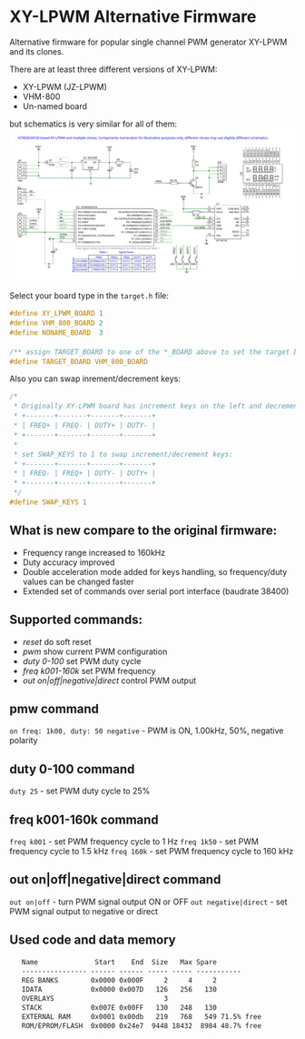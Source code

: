 # XY-LPWM Alternative Firmware

Alternative firmware for popular single channel PWM generator XY-LPWM and its clones.

There are at least three different versions of XY-LPWM:
* XY-LPWM (JZ-LPWM)
* VHM-800
* Un-named board

but schematics is very similar for all of them:
![schematics](./img/schematics.svg)

Select your board type in the ``target.h`` file:
```C
#define XY_LPWM_BOARD 1
#define VHM_800_BOARD 2
#define NONAME_BOARD  3

/** assign TARGET_BOARD to one of the *_BOARD above to set the target board type */
#define TARGET_BOARD VHM_800_BOARD
```
Also you can swap inrement/decrement keys:
```C
/*
 * Originally XY-LPWM board has increment keys on the left and decrement on the right:
 * +-------+-------+-------+-------+
 * | FREQ+ | FREQ- | DUTY+ | DUTY- |
 * +-------+-------+-------+-------+
 *
 * set SWAP_KEYS to 1 to swap increment/decrement keys:
 * +-------+-------+-------+-------+
 * | FREQ- | FREQ+ | DUTY- | DUTY+ |
 * +-------+-------+-------+-------+
 */
#define SWAP_KEYS 1
```

## What is new compare to the original firmware:
* Frequency range increased to 160kHz
* Duty accuracy improved
* Double acceleration mode added for keys handling, so frequency/duty values can be changed faster
* Extended set of commands over serial port interface (baudrate 38400)

## Supported commands:
* *reset* do soft reset
* *pwm* show current PWM configuration
* *duty 0-100* set PWM duty cycle
* *freq k001-160k* set PWM frequency
* *out on|off|negative|direct* control PWM output

## pmw command
``on freq: 1k00, duty: 50 negative`` - PWM is ON, 1.00kHz, 50%, negative polarity

## duty 0-100 command
``duty 25`` - set PWM duty cycle to 25%

## freq k001-160k command
``freq k001`` - set PWM frequency cycle to 1 Hz
``freq 1k50`` - set PWM frequency cycle to 1.5 kHz
``freq 160k`` - set PWM frequency cycle to 160 kHz

## out on|off|negative|direct command
``out on|off`` - turn PWM signal output ON or OFF
``out negative|direct`` - set PWM signal output to negative or direct

## Used code and data memory
```
   Name              Start    End  Size   Max Spare
   ---------------- ------ ------ ----- ----- -----------
   REG BANKS        0x0000 0x000F     2     4     2
   IDATA            0x0000 0x007D   126   256   130
   OVERLAYS                           3
   STACK            0x007E 0x00FF   130   248   130
   EXTERNAL RAM     0x0001 0x00db   219   768   549 71.5% free
   ROM/EPROM/FLASH  0x0000 0x24e7  9448 18432  8984 48.7% free
```
